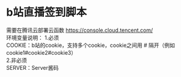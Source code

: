 # b站直播签到脚本
需要在腾讯云部署云函数 https://console.cloud.tencent.com/  
环境变量说明：
1.必须  
COOKIE：b站的cookie，支持多个cookie，cookie之间用 # 隔开（例如cookie1#cookie2#cookie3）  
2.非必须  
SERVER：Server酱码  
